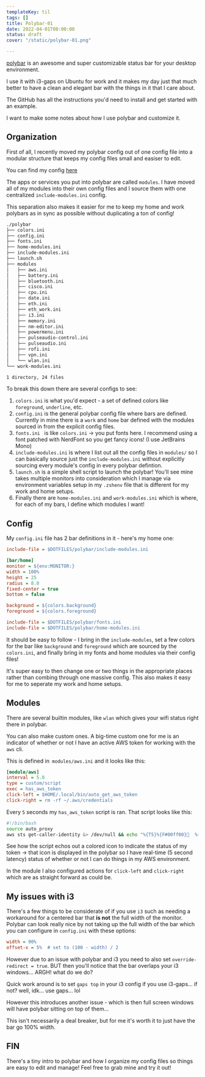 ```yaml
---
templateKey: til
tags: []
title: Polybar-01
date: 2022-04-01T00:00:00
status: draft
cover: "/static/polybar-01.png"

---
```


[polybar](https://github.com/polybar/polybar) is an awesome and super customizable status bar for your desktop environment.

I use it with i3-gaps on Ubuntu for work and it makes my day just that much better to have a clean and elegant bar with the things in it that I care about.

The GitHub has all the instructions you'd need to install and get started with an example.

I want to make some notes about how I use polybar and customize it.

## Organization

First of all, I recently moved my polybar config out of one config file into a modular structure that keeps my config files small and easiser to edit.

You can find my config [here](https://github.com/nicpayne713/dotfiles/tree/main/polybar)

The apps or services you put into polybar are called `modules`.
I have moved all of my modules into their own config files and I source them with one centralized `include-modules.ini` config.

This separation also makes it easier for me to keep my home and work polybars as in sync as possible without duplicating a ton of config!

```bash
./polybar
├── colors.ini
├── config.ini
├── fonts.ini
├── home-modules.ini
├── include-modules.ini
├── launch.sh
├── modules
│   ├── aws.ini
│   ├── battery.ini
│   ├── bluetooth.ini
│   ├── cisco.ini
│   ├── cpu.ini
│   ├── date.ini
│   ├── eth.ini
│   ├── eth_work.ini
│   ├── i3.ini
│   ├── memory.ini
│   ├── nm-editor.ini
│   ├── powermenu.ini
│   ├── pulseaudio-control.ini
│   ├── pulseaudio.ini
│   ├── rofi.ini
│   ├── vpn.ini
│   └── wlan.ini
└── work-modules.ini

1 directory, 24 files
```

To break this down there are several configs to see:

1. `colors.ini` is what you'd expect - a set of defined colors like `foreground`, `underline`, etc.
2. `config.ini` is the general polybar config file where bars are defined. Currently in mine there is a `work` and `home` bar defined with the modules sourced in from the explicit config files.
3. `fonts.ini ` is like `colors.ini` -> you put fonts here. I recommend using a font patched with NerdFont so you get fancy icons! (I use JetBrains Mono)
4. `include-modules.ini` is where I list out all the config files in `modules/` so I can basically source just the `include-modules.ini` without explicitly sourcing every module's config in every polybar defintion.
5. `launch.sh` is a simple shell script to launch the polybar! You'll see mine takes multiple monitors into consideration which I manage via environment variables setup in my `.zshenv` file that is different for my work and home setups.
6. Finally there are `home-modules.ini` and `work-modules.ini` which is where, for each of my bars, I define which modules I want!

## Config

My `config.ini` file has 2 bar definitions in it - here's my home one:

```ini
include-file = $DOTFILES/polybar/include-modules.ini

[bar/home]
monitor = ${env:MONITOR:}
width = 100%
height = 25
radius = 8.0
fixed-center = true
bottom = false

background = ${colors.background}
foreground = ${colors.foreground}

include-file = $DOTFILES/polybar/fonts.ini
include-file = $DOTFILES/polybar/home-modules.ini
```

It should be easy to follow - I bring in the `include-modules`, set a few colors for the bar like `background` and `foreground` which are sourced by the `colors.ini`, and finally bring in my fonts and home modules via their config files!

It's super easy to then change one or two things in the appropriate places rather than combing through one massive config. This also makes it easy for me to seperate my work and home setups.


## Modules

There are several builtin modules, like `wlan` which gives your wifi status right there in polybar.

You can also make custom ones. 
A big-time custom one for me is an indicator of whether or not I have an active AWS token for working with the `aws` cli.

This is defined in` modules/aws.ini` and it looks like this:

```ini
[module/aws]
interval = 5.0
type = custom/script
exec = has_aws_token
click-left = $HOME/.local/bin/auto_get_aws_token
click-right = rm -rf ~/.aws/credentials
```

Every `5` seconds my `has_aws_token` script is ran.
That script looks like this:

```bash
#!/bin/bash
source auto_proxy
aws sts get-caller-identity &> /dev/null && echo "%{T5}%{F#00ff00}  %{F-}%{T-}"  ||( echo "%{T5}%{F#ff0000} %{F-}%{T-}" )
```

See how the script echos out a colored icon to indicate the status of my token -> that icon is displayed in the polybar so I have real-time (5 second latency) status of whether or not I can do things in my AWS environment.

In the module I also configured actions for `click-left` and `click-right` which are as straight forward as could be.

## My issues with i3


There's a few things to be considerate of if you use `i3` such as needing a workaround for a centered bar that __is not__ the full width of the monitor.
Polybar can look really nice by not taking up the full width of the bar which you can configure in `config.ini` with these options:

```ini
width = 90%
offset-x = 5%  # set to (100 - width) / 2
```

However due to an issue with polybar and i3 you need to also set `override-redirect = true`. 
BUT then you'll notice that the bar overlaps your i3 windows... ARGH! what do we do?

Quick work around is to set `gaps top` in your i3 config if you use i3-gaps... if not? well, idk... use gaps... lol

However this introduces another issue - which is then full screen windows will  have polybar sitting on top of them...

This isn't necessarily a deal breaker, but for me it's worth it to just have the bar go 100% width.


## FIN

There's a tiny intro to polybar and how I organize my config files so things are easy to edit and manage!
Feel free to grab mine and try it out!
